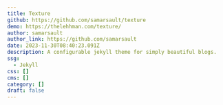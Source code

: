 ```yaml
---
title: Texture
github: https://github.com/samarsault/texture
demo: https://thelehhman.com/texture/
author: samarsault
author_link: https://github.com/samarsault
date: 2023-11-30T08:40:23.091Z
description: A configurable jekyll theme for simply beautiful blogs.
ssg:
  - Jekyll
css: []
cms: []
category: []
draft: false
---
```

